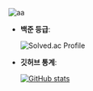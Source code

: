 <!-- 피스피스~! -->
  ![aa](https://nas.battlepage.com/upload/2022/0721/210209179de4986ed81b71803684fc800444cca8.gif)


- **백준 등급**:
  
  ![Solved.ac Profile](https://mazassumnida.wtf/api/v2/generate_badge?boj=jhb9904)

- **깃허브 통계**:
  
  [![GitHub stats](https://github-readme-stats.vercel.app/api?username=onestar99&show_icons=true)](https://github.com/anuraghazra/github-readme-stats)  


